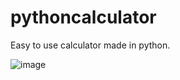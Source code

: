# pythoncalculator
Easy to use calculator made in python.

![image](https://user-images.githubusercontent.com/101227799/160257319-ab3d4a96-f71a-4a46-891f-f92166dbdb8d.png)


